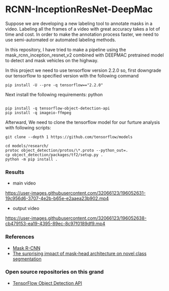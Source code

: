 # RCNN-InceptionResNet-DeepMac

Suppose we are developing a new labeling tool to annotate masks in a video. Labeling all the frames of a video with great accuracy takes a lot of time and cost. In order to make the annotation process faster, we need to use semi-automated or automated labeling methods.

In this repository, I have tried to make a pipeline using the mask_rcnn_inception_resnet_v2 combined with DEEPMAC pretrained model to detect and mask vehicles on the highway.

In this project we need to use tensorflow version 2.2.0 so, first downgrade our tensorflow to specified version with the following command

```
pip install -U --pre -q tensorflow=="2.2.0"
```

Next install the following requirements: python

```

pip install -q tensorflow-object-detection-api
pip install -q imageio-ffmpeg
```

Afterward, We need to clone the tensorflow model for our furture analysis with following scripts:

```
git clone --depth 1 https://github.com/tensorflow/models

cd models/research/
protoc object_detection/protos/\*.proto --python_out=.
cp object_detection/packages/tf2/setup.py .
python -m pip install .
```

### Results

- main video

https://user-images.githubusercontent.com/32066123/196052631-19c956d6-3707-4e2b-b65e-e2aaea23b902.mp4

- output video

https://user-images.githubusercontent.com/32066123/196052638-cb479153-ea19-4395-89ec-8c97f0189df9.mp4

### References

- [Mask R-CNN](https://arxiv.org/pdf/1703.06870.pdf)
- [The surprising impact of mask-head architecture on novel class segmentation](https://arxiv.org/pdf/2104.00613.pdf)

### Open source repositories on this grand

- [TensorFlow Object Detection API](https://github.com/tensorflow/models/tree/master/research/object_detection)
